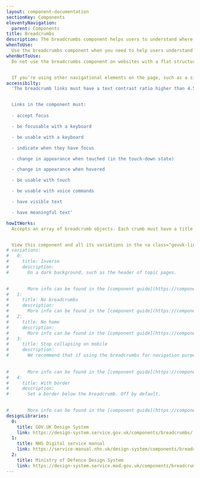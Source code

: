 ```yaml
---
layout: component-documentation
sectionKey: Components
eleventyNavigation:
  parent: Components
title: Breadcrumbs
description: The breadcrumbs component helps users to understand where they are within a website’s structure and move between levels.
whenToUse:
  Use the breadcrumbs component when you need to help users understand and move between the multiple levels of a website.
whenNotToUse:
  Do not use the breadcrumbs component on websites with a flat structure, or to show progress through a linear journey or transaction.


  If you’re using other navigational elements on the page, such as a sidebar, consider whether your users need the additional support of breadcrumbs.
accessibilty:
  'The breadcrumb links must have a text contrast ratio higher than 4.5:1 against the background colour to meet WCAG AA (this especially applies when using the inverse flag).


  Links in the component must:
  
  - accept focus

  - be focusable with a keyboard

  - be usable with a keyboard

  - indicate when they have focus

  - change in appearance when touched (in the touch-down state)

  - change in appearance when hovered

  - be usable with touch

  - be usable with voice commands

  - have visible text

  - have meaningful text'

howItWorks:
  Accepts an array of breadcrumb objects. Each crumb must have a title and a URL. Links are tracked, but in Universal Analytics, links to the homepage (any link with a url of `/`) will be tracked separately as `homeLinkClicked`.


  View this component and all its variations in the <a class="govuk-link" href="https://components.publishing.service.gov.uk/component-guide/breadcrumbs" rel="noopener noreferrer" target="_blank">Component Guide (open in a new tab)</a>.
# variations:
#   0:
#     title: Inverse
#     description:
#       On a dark background, such as the header of topic pages.
      

#       More info can be found in the [component guide](https://components.publishing.service.gov.uk/component-guide/breadcrumbs/inverse).
#   1:
#     title: No breadcrumbs
#     description:
#       More info can be found in the [component guide](https://components.publishing.service.gov.uk/component-guide/breadcrumbs/no_breadcrumbs).
#   2:
#     title: No home
#     description:
#       More info can be found in the [component guide](https://components.publishing.service.gov.uk/component-guide/breadcrumbs/no_home).
#   3:
#     title: Stop collapsing on mobile
#     description:
#       We recommend that if using the breadcrumbs for navigation purposes, you set collapse_on_mobile to true to make things more readable for mobile users. However, you can specify collapse_on_mobile:false or remove the flag completely to stop this behaviour.
      
      
#       More info can be found in the [component guide](https://components.publishing.service.gov.uk/component-guide/breadcrumbs/stop_collapsing_on_mobile).
#   4:
#     title: With border
#     description:
#       Set a border below the breadcrumb. Off by default.
      

#       More info can be found in the [component guide](https://components.publishing.service.gov.uk/component-guide/breadcrumbs/with_border).
designLibraries:
  0:
    title: GOV.UK Design System
    link: https://design-system.service.gov.uk/components/breadcrumbs/
  1:
    title: NHS Digital service manual
    link: https://service-manual.nhs.uk/design-system/components/breadcrumbs
  2:
    title: Ministry of Defence Design System
    link: https://design-system.service.mod.gov.uk/components/breadcrumbs/
---
```


